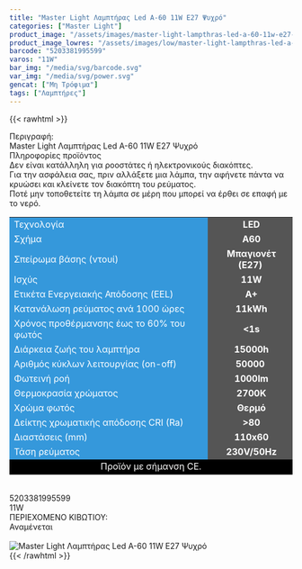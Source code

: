 ```yaml
---
title: "Master Light Λαμπτήρας Led A-60 11W E27 Ψυχρό"
categories: ["Master Light"]
product_image: "/assets/images/master-light-lampthras-led-a-60-11w-e27-psyxro.jpg"
product_image_lowres: "/assets/images/low/master-light-lampthras-led-a-60-11w-e27-psyxro.jpg"
barcode: "5203381995599"
varos: "11W"
bar_img: "/media/svg/barcode.svg"
var_img: "/media/svg/power.svg"
gencat: ["Μη Τρόφιμα"]
tags: ["Λαμπτήρες"]
---
```

{{< rawhtml >}}

<div class="sload391"><div class="product"><div id="sistatika">Περιγραφή:</div><div class="alltext">Master Light Λαμπτήρας Led A-60 11W E27 Ψυχρό</div><div id="loipa">Πληροφορίες προϊόντος</div><div class="alltext">Δεν είναι κατάλληλη για ροοστάτες ή ηλεκτρονικούς διακόπτες.<br>Για την ασφάλεια σας, πριν αλλάξετε μια λάμπα, την αφήνετε πάντα να κρυώσει και κλείνετε τον διακόπτη του ρεύματος.<br>Ποτέ μην τοποθετείτε τη λάμπα σε μέρη που μπορεί να έρθει σε επαφή με το νερό.</div><div class="tabout"><table id="diatable"><tbody><tr><td style="background-color:#3598db"><span style="color:#fff">Τεχνολογία</span></td><td style="text-align:center;background-color:#555"><span style="color:#fff"><strong>&nbsp;LED</strong></span></td></tr><tr><td style="background-color:#3598db"><span style="color:#fff">Σχήμα</span></td><td style="text-align:center;background-color:#555"><span style="color:#fff"><strong>&nbsp;Α60</strong></span></td></tr><tr><td style="background-color:#3598db"><span style="color:#fff">Σπείρωμα βάσης (ντουί)</span></td><td style="text-align:center;background-color:#555"><span style="color:#fff"><strong>&nbsp;Μπαγιονέτ (E27)</strong></span></td></tr><tr><td style="background-color:#3598db"><span style="color:#fff">Ισχύς</span></td><td style="text-align:center;background-color:#555"><span style="color:#fff"><strong>&nbsp;11W</strong></span></td></tr><tr><td style="background-color:#3598db"><span style="color:#fff">Ετικέτα Ενεργειακής Απόδοσης (EEL)</span></td><td style="text-align:center;background-color:#555"><span style="color:#fff"><strong>&nbsp;A+</strong></span></td></tr><tr><td style="background-color:#3598db"><span style="color:#fff">Κατανάλωση ρεύματος ανά 1000 ώρες</span></td><td style="text-align:center;background-color:#555"><span style="color:#fff"><strong>&nbsp;11kWh</strong></span></td></tr><tr><td style="background-color:#3598db"><span style="color:#fff">Χρόνος προθέρμανσης έως το 60% του φωτός</span></td><td style="text-align:center;background-color:#555"><span style="color:#fff"><strong>&nbsp;&lt;1s</strong></span></td></tr><tr><td style="background-color:#3598db"><span style="color:#fff">Διάρκεια ζωής του λαμπτήρα</span></td><td style="text-align:center;background-color:#555"><span style="color:#fff"><strong>&nbsp;15000h</strong></span></td></tr><tr><td style="background-color:#3598db"><span style="color:#fff">Αριθμός κύκλων λειτουργίας (on-off)</span></td><td style="text-align:center;background-color:#555"><span style="color:#fff"><strong>50000</strong></span></td></tr><tr><td style="background-color:#3598db"><span style="color:#fff">Φωτεινή ροή</span></td><td style="text-align:center;background-color:#555"><span style="color:#fff"><strong>&nbsp;1000lm</strong></span></td></tr><tr><td style="background-color:#3598db"><span style="color:#fff">Θερμοκρασία χρώματος</span></td><td style="text-align:center;background-color:#555"><span style="color:#fff"><strong>&nbsp;2700K</strong></span></td></tr><tr><td style="background-color:#3598db"><span style="color:#fff">Χρώμα φωτός</span></td><td style="text-align:center;background-color:#555"><span style="color:#fff"><strong>&nbsp;Θερμό</strong></span></td></tr><tr><td style="background-color:#3598db"><span style="color:#fff">Δείκτης χρωματικής απόδοσης CRI (Ra)</span></td><td style="text-align:center;background-color:#555"><span style="color:#fff"><strong>&nbsp;&gt;80</strong></span></td></tr><tr><td style="background-color:#3598db"><span style="color:#fff">Διαστάσεις (mm)</span></td><td style="text-align:center;background-color:#555"><span style="color:#fff"><strong>&nbsp;110x60</strong></span></td></tr><tr><td style="background-color:#3598db"><span style="color:#fff">Τάση ρεύματος</span></td><td style="text-align:center;background-color:#555"><span style="color:#fff"><strong>&nbsp;230V/50Hz</strong></span></td></tr><tr><td style="background-color:#000;text-align:center" colspan="2"><span style="color:#fff">Προϊόν με σήμανση CE.</span></td></tr></tbody></table></div><br><div id="barcode"><div id="barimage1"></div><span id="bartext">5203381995599</span></div><div id="varos"><div id="powerimage"></div><span id="varostext">11W</span></div><div id="kivotio">ΠΕΡΙΕΧΟΜΕΝΟ ΚΙΒΩΤΙΟΥ:&nbsp;<br>Αναμένεται</div><br><div class="pimg"><img title="Master Light Λαμπτήρας Led A-60 11W E27 Ψυχρό" src="/assets/images/master-light-lampthras-led-a-60-11w-e27-psyxro.jpg" alt="Master Light Λαμπτήρας Led A-60 11W E27 Ψυχρό"></div></div></div>
{{< /rawhtml >}}


